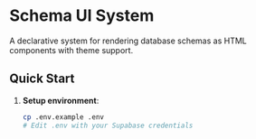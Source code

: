 # Schema UI System

A declarative system for rendering database schemas as HTML components with theme support.

## Quick Start

1. **Setup environment**:
   ```bash
   cp .env.example .env
   # Edit .env with your Supabase credentials